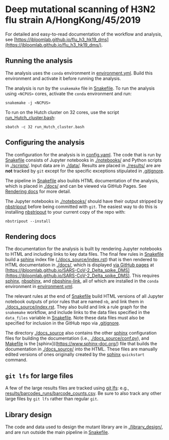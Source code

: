 # Deep mutational scanning of H3N2 flu strain A/HongKong/45/2019

For detailed and easy-to-read documentation of the workflow and analysis, see [https://jbloomlab.github.io/flu_h3_hk19_dms](https://jbloomlab.github.io/flu_h3_hk19_dms/).

## Running the analysis
The analysis uses the `conda` environment in [environment.yml](environment.yml).
Build this environment and activate it before running the analysis.

The analysis is run by the `snakemake` file in [Snakefile](Snakefile).
To run the analysis using `<NCPUS>` cores, activate the `conda` environment and run:

    snakemake -j <NCPUS>

To run on the Hutch cluster on 32 cores, use the script [run_Hutch_cluster.bash](run_Hutch_cluster.bash):

    sbatch -c 32 run_Hutch_cluster.bash 

## Configuring the analysis
The configuration for the analysis is in [config.yaml](config.yaml).
The code that is run by [Snakefile](Snakefile) consists of Jupyter notebooks in [./notebooks/](notebooks) and Python scripts in [./scripts/](scripts).
Input data are in [./data/](data).
Results are placed in [./results/](results) are are **not** tracked by `git` except for the specific exceptions stipulated in [.gitignore](.gitignore).

The pipeline in [Snakefile](Snakefile) also builds HTML documentation of the analysis, which is placed in [./docs/](docs) and can be viewed via GitHub Pages.
See [Rendering docs](#rendering-docs) for more detail.

The Jupyter notebooks in [./notebooks/](notebooks) should have their output stripped by [nbstripout](https://github.com/kynan/nbstripout) before being committed with `git`.
The easiest way to do this is installing [nbstripout](https://github.com/kynan/nbstripout) to your current copy of the repo with:

    nbstripout --install

## Rendering docs
The documentation for the analysis is built by rendering Jupyter notebooks to HTML and including links to key data files.
The final few rules in [Snakefile](Snakefile) build a [sphinx](https://www.sphinx-doc.org/) index file ([./docs_source/index.rst](docs_source/index.rst)) that is then rendered to HTML documentation in [./docs/](docs), which is displayed [via GitHub pages](https://docs.github.com/en/pages/getting-started-with-github-pages/configuring-a-publishing-source-for-your-github-pages-site) at [https://jbloomlab.github.io/SARS-CoV-2_Delta_spike_DMS](https://jbloomlab.github.io/SARS-CoV-2_Delta_spike_DMS).
This requires [sphinx](https://www.sphinx-doc.org/), [nbsphinx](https://nbsphinx.readthedocs.io/), and [nbpshinx-link](https://nbsphinx-link.readthedocs.io), all of which are installed in the `conda` environment in [environment.yml](environment.yml).

The relevant rules at the end of [Snakefile](Snakefile) build HTML versions of all Jupyter notebook outputs of prior rules that are named `nb`, and link them in [./docs_source/index.rst](docs_source/index.rst).
They also build and link a rule graph for the `snakemake` workflow, and include links to the data files specified in the `data_files` variable in [Snakefile](Snakefile).
Note these data files must also be specified for inclusion in the GitHub repo via [.gitignore](gitignore).

The directory [./docs_source](docs_source) also contains the other [sphinx](https://www.sphinx-doc.org/) configuration files for building the documentation (i.e., [./docs_source/conf.py](docs_source/conf.py)), and [Makefile](Makefile) is the [sphinx]((https://www.sphinx-doc.org/) file that builds the documentation in [./docs_source/](docs_source) into the HTML.
These files are manually edited versions of ones originally created by the [sphinx]((https://www.sphinx-doc.org/)) `quickstart` command.

## `git lfs` for large files
A few of the large results files are tracked using [git lfs](http://arfc.github.io/manual/guides/git-lfs): e.g., [results/barcodes_runs/barcode_counts.csv](results/barcode_runs/barcode_counts.csv).
Be sure to also track any other large files by `git lfs` rather than regular `git`.

## Library design
The code and data used to design the mutant library are in [./library_design/](library_design), and are run outside the main pipeline in [Snakefile](Snakefile).
